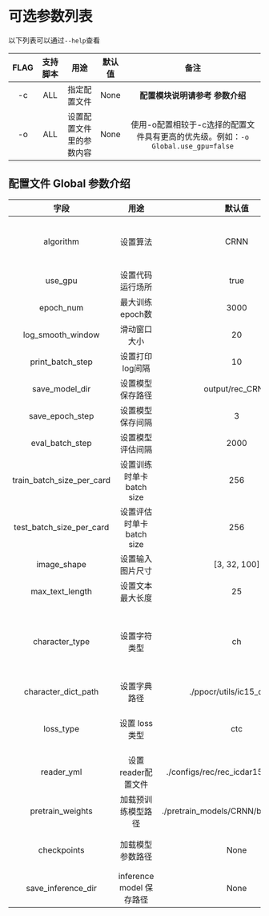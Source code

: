 # 可选参数列表

以下列表可以通过`--help`查看

|         FLAG             |     支持脚本    |        用途        |      默认值       |         备注         |
| :----------------------: | :------------: | :---------------: | :--------------: | :-----------------: |
|          -c              |      ALL       |  指定配置文件  |  None  |  **配置模块说明请参考 参数介绍** |
|          -o              |      ALL       |  设置配置文件里的参数内容  |  None  |  使用-o配置相较于-c选择的配置文件具有更高的优先级。例如：`-o Global.use_gpu=false`  |  


## 配置文件 Global 参数介绍 

|         字段             |            用途                |      默认值       |            备注            |
| :----------------------: |  :---------------------:   | :--------------:  |   :--------------------:   |
|      algorithm           |    设置算法                    |       CRNN        |     选择模型，支持模型请参考[简介]() |
|      use_gpu             |    设置代码运行场所            |       true        |                \                 |
|      epoch_num           |    最大训练epoch数             |       3000        |                \                 |   
|      log_smooth_window   |    滑动窗口大小            |       20          |                \                 |  
|      print_batch_step    |    设置打印log间隔         |       10          |                \                 |  
|      save_model_dir      |    设置模型保存路径        |  output/rec_CRNN  |                \                 |    
|      save_epoch_step     |    设置模型保存间隔        |       3           |                \                 |  
|      eval_batch_step     |    设置模型评估间隔        |       2000        |                \                 |  
|train_batch_size_per_card |  设置训练时单卡batch size    |         256         |                \                 |  
| test_batch_size_per_card |  设置评估时单卡batch size    |         256         |                \                 |  
|      image_shape         |    设置输入图片尺寸        |   [3, 32, 100]    |                \                 |  
|      max_text_length     |    设置文本最大长度        |       25          |                \                 |  
|      character_type      |    设置字符类型            |       ch          |    en/ch, en时将使用默认dict，ch时使用自定义dict|
|      character_dict_path |    设置字典路径            |  ./ppocr/utils/ic15_dict.txt  |    \                 |
|      loss_type           |    设置 loss 类型              |       ctc         |    支持两种loss： ctc / attention |
|      reader_yml          |    设置reader配置文件          |  ./configs/rec/rec_icdar15_reader.yml  |  \          |
|      pretrain_weights    |    加载预训练模型路径      |  ./pretrain_models/CRNN/best_accuracy  |  \          |
|      checkpoints         |    加载模型参数路径            |       None        |    用于中断后重新训练 |
|      save_inference_dir  |    inference model 保存路径 |          None        |    用于保存inference model |


